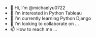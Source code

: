 - 👋 Hi, I’m @michaelyu0722
- 👀 I’m interested in Python Tableau
- 🌱 I’m currently learning Python Django 
- 💞️ I’m looking to collaborate on ...
- 📫 How to reach me ...

<!---
michaelyu0722/michaelyu0722 is a ✨ special ✨ repository because its `README.md` (this file) appears on your GitHub profile.
You can click the Preview link to take a look at your changes.
--->

